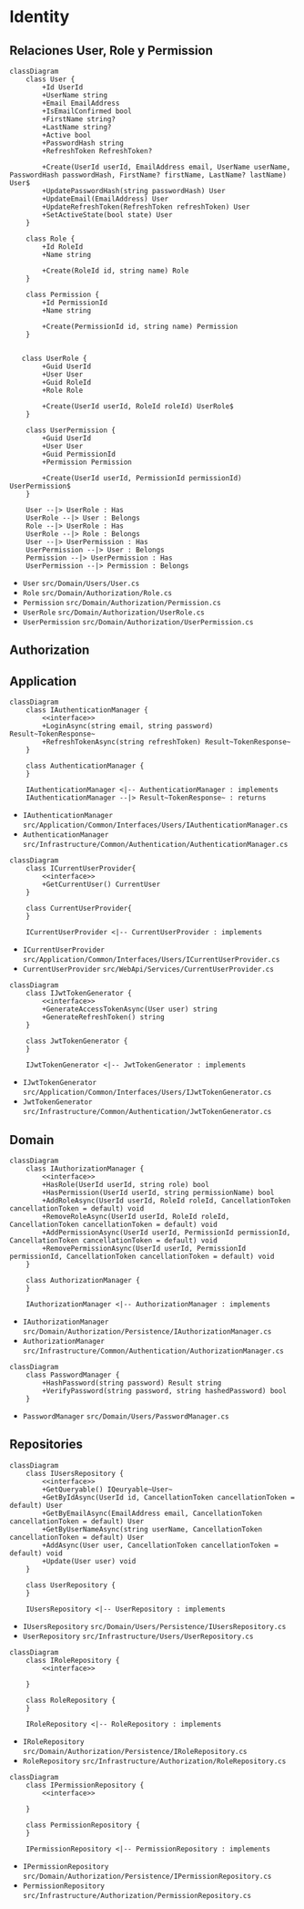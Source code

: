 # Identity

## Relaciones User, Role y Permission

```mermaid
classDiagram
    class User {
        +Id UserId
        +UserName string
        +Email EmailAddress
        +IsEmailConfirmed bool
        +FirstName string?
        +LastName string?
        +Active bool
        +PasswordHash string
        +RefreshToken RefreshToken?

        +Create(UserId userId, EmailAddress email, UserName userName, PasswordHash passwordHash, FirstName? firstName, LastName? lastName) User$
        +UpdatePasswordHash(string passwordHash) User
        +UpdateEmail(EmailAddress) User
        +UpdateRefreshToken(RefreshToken refreshToken) User
        +SetActiveState(bool state) User
    }

    class Role {
        +Id RoleId
        +Name string

        +Create(RoleId id, string name) Role
    }

    class Permission {
        +Id PermissionId
        +Name string

        +Create(PermissionId id, string name) Permission
    }


   class UserRole {
        +Guid UserId
        +User User
        +Guid RoleId
        +Role Role

        +Create(UserId userId, RoleId roleId) UserRole$
    }

    class UserPermission {
        +Guid UserId
        +User User
        +Guid PermissionId
        +Permission Permission

        +Create(UserId userId, PermissionId permissionId) UserPermission$
    }

    User --|> UserRole : Has
    UserRole --|> User : Belongs
    Role --|> UserRole : Has
    UserRole --|> Role : Belongs
    User --|> UserPermission : Has
    UserPermission --|> User : Belongs
    Permission --|> UserPermission : Has
    UserPermission --|> Permission : Belongs
```

- `User` `src/Domain/Users/User.cs`
- `Role` `src/Domain/Authorization/Role.cs`
- `Permission` `src/Domain/Authorization/Permission.cs`
- `UserRole` `src/Domain/Authorization/UserRole.cs`
- `UserPermission` `src/Domain/Authorization/UserPermission.cs`

## Authorization

## Application

```mermaid
classDiagram
    class IAuthenticationManager {
        <<interface>>
        +LoginAsync(string email, string password) Result~TokenResponse~
        +RefreshTokenAsync(string refreshToken) Result~TokenResponse~
    }

    class AuthenticationManager {
    }

    IAuthenticationManager <|-- AuthenticationManager : implements
    IAuthenticationManager --|> Result~TokenResponse~ : returns
```

- `IAuthenticationManager` `src/Application/Common/Interfaces/Users/IAuthenticationManager.cs`
- `AuthenticationManager` `src/Infrastructure/Common/Authentication/AuthenticationManager.cs`

```mermaid
classDiagram
    class ICurrentUserProvider{
        <<interface>>
        +GetCurrentUser() CurrentUser
    }

    class CurrentUserProvider{
    }

    ICurrentUserProvider <|-- CurrentUserProvider : implements
```

- `ICurrentUserProvider` `src/Application/Common/Interfaces/Users/ICurrentUserProvider.cs`
- `CurrentUserProvider` `src/WebApi/Services/CurrentUserProvider.cs`

```mermaid
classDiagram
    class IJwtTokenGenerator {
        <<interface>>
        +GenerateAccessTokenAsync(User user) string
        +GenerateRefreshToken() string
    }

    class JwtTokenGenerator {
    }

    IJwtTokenGenerator <|-- JwtTokenGenerator : implements
```

- `IJwtTokenGenerator` `src/Application/Common/Interfaces/Users/IJwtTokenGenerator.cs`
- `JwtTokenGenerator` `src/Infrastructure/Common/Authentication/JwtTokenGenerator.cs`

## Domain

```mermaid
classDiagram
    class IAuthorizationManager {
        <<interface>>
        +HasRole(UserId userId, string role) bool
        +HasPermission(UserId userId, string permissionName) bool
        +AddRoleAsync(UserId userId, RoleId roleId, CancellationToken cancellationToken = default) void
        +RemoveRoleAsync(UserId userId, RoleId roleId, CancellationToken cancellationToken = default) void
        +AddPermissionAsync(UserId userId, PermissionId permissionId, CancellationToken cancellationToken = default) void
        +RemovePermissionAsync(UserId userId, PermissionId permissionId, CancellationToken cancellationToken = default) void
    }

    class AuthorizationManager {
    }

    IAuthorizationManager <|-- AuthorizationManager : implements
```

- `IAuthorizationManager` `src/Domain/Authorization/Persistence/IAuthorizationManager.cs`
- `AuthorizationManager` `src/Infrastructure/Common/Authentication/AuthorizationManager.cs`

```mermaid
classDiagram
    class PasswordManager {
        +HashPassword(string password) Result string
        +VerifyPassword(string password, string hashedPassword) bool
    }
```

- `PasswordManager` `src/Domain/Users/PasswordManager.cs`

## Repositories

```mermaid
classDiagram
    class IUsersRepository {
        <<interface>>
        +GetQueryable() IQeuryable~User~
        +GetByIdAsync(UserId id, CancellationToken cancellationToken = default) User
        +GetByEmailAsync(EmailAddress email, CancellationToken cancellationToken = default) User
        +GetByUserNameAsync(string userName, CancellationToken cancellationToken = default) User
        +AddAsync(User user, CancellationToken cancellationToken = default) void
        +Update(User user) void
    }

    class UserRepository {
    }

    IUsersRepository <|-- UserRepository : implements
```

- `IUsersRepository` `src/Domain/Users/Persistence/IUsersRepository.cs`
- `UserRepository` `src/Infrastructure/Users/UserRepository.cs`

```mermaid
classDiagram
    class IRoleRepository {
        <<interface>>

    }

    class RoleRepository {
    }

    IRoleRepository <|-- RoleRepository : implements
```

- `IRoleRepository` `src/Domain/Authorization/Persistence/IRoleRepository.cs`
- `RoleRepository` `src/Infrastructure/Authorization/RoleRepository.cs`

```mermaid
classDiagram
    class IPermissionRepository {
        <<interface>>

    }

    class PermissionRepository {
    }

    IPermissionRepository <|-- PermissionRepository : implements
```

- `IPermissionRepository` `src/Domain/Authorization/Persistence/IPermissionRepository.cs`
- `PermissionRepository` `src/Infrastructure/Authorization/PermissionRepository.cs`
